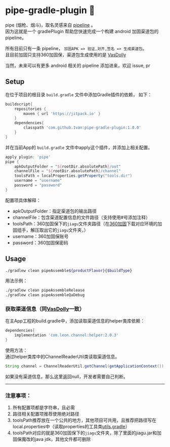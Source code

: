 # pipe-gradle-plugin 🚬
 pipe (烟枪、烟斗)，取名灵感来自 [pipeline] 。  
 因为这就是一个 gradlePlugin 帮助您快速完成一个构建 android 加固渠道包的 pipeline。

所有目前只有一条 pipeline， `加固APK => 验证,对齐,签名 => 生成渠道包`。  
且目前加固只支持360加固保，渠道包生成使用的是 [VasDolly]  

当然，未来可以有更多 android 相关的 pipeline 添加进来，欢迎 issue, pr


## Setup
在位于项目的根目录 `build.gradle` 文件中添加Gradle插件的依赖， 如下：
```groovy
buildscript{
    repositories {
        maven { url 'https://jitpack.io' }
    }
    dependencies{
        classpath 'com.github.1van:pipe-gradle-plugin:1.0.0'
    }
}
```
  
并在当前App的 `build.gradle` 文件中apply这个插件，并添加上相关配置。  

```gradle
apply plugin: 'pipe'
pipe {
    apkOutputFolder = "${rootDir.absolutePath}/out"
    channelFile = "${rootDir.absolutePath}/channel"
    toolsPath = localProperties.getProperty("tools.dir")
    username = "username"
    password = "password"
}
```
配置项具体解释：
* apkOutputFolder：指定渠道包的输出路径
* channelFile：包含渠道配置信息的文件路径（支持使用#号添加注释）
* toolsPath：360加固保下的`jiagu`文件夹路径（在[360加固]下载对应环境的加固组手，解压取出它的`jiagu`文件夹，）
* username：360加固保账号
* password：360加固保密码


## Usage
```bash
./gradlew clean pipeAssemble${productFlavor}{$buildType}
```

用法示例：
```bash
./gradlew clean pipeAssembleRelease
./gradlew clean pipeAssembleQaDebug
```

### 获取渠道信息（同[VasDolly]一致）
在主App工程的build.gradle中，添加读取渠道信息的helper类库依赖：
```groovy
dependencies{
    implementation 'com.leon.channel:helper:2.0.3'
}
```
使用方法：  
通过helper类库中的ChannelReaderUtil类读取渠道信息。
```java
String channel = ChannelReaderUtil.getChannel(getApplicationContext());
```
如果没有渠道信息，那么这里返回null，开发者需要自己判断。  

---

### 注意事项：
1. 所有配置项都是字符串，且必需
1. 路径相关配置项推荐使用绝对路径
1. toolsPath推荐放在一个公共的地方，其他项目可共用，且推荐把路径写在local.properties中（读取properties的工具类[utils.gradle]）
1. toolsPath对应的就是360加固保下的`jiagu`文件夹，除了里面的jiagu.jar和加固保魔改的java jdk，其他文件都可删除

[VasDolly]:https://github.com/Tencent/VasDolly
[pipeline]:https://www.jenkins.io/doc/pipeline/tour/hello-world/
[360加固]:https://jiagu.360.cn/#/global/download
[utils.gradle]:https://gist.github.com/1van/b865d104f44c94ef3e809f62ecdf15a0
